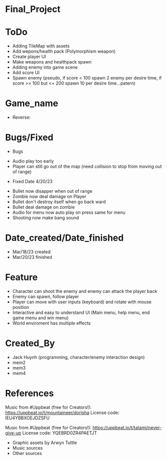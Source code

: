 # Final_Project 

# ToDo
- Adding TileMap with assets
- Add wepons/health pack (Polymorphism weapon)
- Create player UI 
- Make weapons and healthpack spawn 
- Adding enemy into game scene
- Add score UI
- Spawn enemy (pseudo, if score < 100 spawn 2 enemy per desire time, if score >= 100 but <= 200 spawn 10 per desire time...patern)



# Game_name
- Reverse: 

# Bugs/Fixed
- Bugs
+ Audio play too early
+ Player can still go out of the map (need collision to stop from moving out of range)


- Fixed
Date 4/20/23 
+ Bullet now disapper when out of range
+ Zombie now deal damage on Player
+ Bullet don't destroy itself when go back ward
+ Bullet deal damage on zombie
+ Audio for menu now auto play on press same for menu
+ Shooting now make bang sound



# Date_created/Date_finished
- Mar/18/23 created
- Mar/20/23 finished

# Feature
- Character can shoot the enemy and enemy can attack the player back
- Enemy can spawn, follow player
- Player can move with user inputs (keyboard) and rotate with mouse position
- Interactive and easy to understand UI (Main menu, help menu, end game menu and win menu)
- World enviroment has multiple effects

# Created_By
- Jack Huynh (programming, character/enemy interaction design)
- mem2
- mem3
- mem4


# References
Music from #Uppbeat (free for Creators!):
https://uppbeat.io/t/mountaineer/dorisha
License code: IEU4YBBXOEJDZSFU

Music from #Uppbeat (free for Creators!):
https://uppbeat.io/t/tatami/never-give-up
License code: YQEBRD0ZR4PAETJT

- Graphic assets by Arwyn Tuttle 
- Music sources 
- Other sources 
